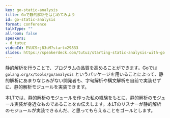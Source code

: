 ```yaml
---
key: go-static-analysis
title: Goで静的解析をはじめてみよう
id: go-static-analysis
format: conference
talkType: ""
allroom: false
speakers:
- d_tutuz
videoId: EVUCSrj83uM?start=29833
slides: https://speakerdeck.com/tutuz/starting-static-analysis-with-go
---
```

静的解析を行うことで、プログラムの品質を高めることができます。Goでは `golang.org/x/tools/go/analysis` というパッケージを用いることによって、静的解析にあまりなじみがない開発者も、字句解析や構文解析を自前で実装せずに、静的解析モジュールを実装できます。

本LTでは、静的解析のモジュールを作った私の経験をもとに、静的解析のモジュール実装が身近なものであることをお伝えします。本LTのリスナーが静的解析のモジュールが実装できるんだ、と思ってもらえることをゴールとします。
